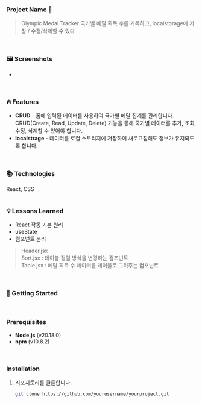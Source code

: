 ### Project Name 🎉
> Olympic Medal Tracker
> 국가별 메달 획득 수를 기록하고, localstorage에 저장 / 수정/삭제할 수 있다
<br>

### 🖼️ Screenshots
-
<br>



### 🔥 Features
- **CRUD** - 폼에 입력된 데이터를 사용하여 국가별 메달 집계를 관리합니다. CRUD(Create, Read, Update, Delete) 기능을 통해 국가별 데이터를 추가, 조회, 수정, 삭제할 수 있어야 합니다.
- **localstrage** - 데이터를 로컬 스토리지에 저장하여 새로고침해도 정보가 유지되도록 합니다.
<br>

### 📚 Technologies
React, CSS
<br>
<br>

### 💡 Lessons Learned
- React 작동 기본 원리
- useState
- 컴포넌트 분리
 > Header.jsx <br>
 > Sort.jsx : 테이블 정렬 방식을 변경하는 컴포넌트 <br>
 > Table.jsx : 메달 획득 수 데이터를 테이블로 그려주는 컴포넌트
<br>


### 🚀 Getting Started
<br>



### Prerequisites
- **Node.js** (v20.18.0)
- **npm** (v10.8.2)
<br>


### Installation
1. 리포지토리를 클론합니다.
   ```bash
   git clone https://github.com/yourusername/yourproject.git
